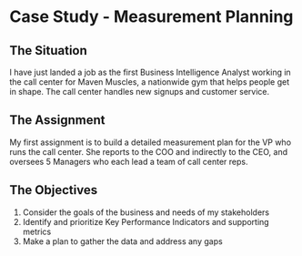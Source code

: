 # Case Study - Measurement Planning

## The Situation

I have just landed a job as the first Business Intelligence Analyst working in the call center for Maven Muscles, a nationwide gym that helps people get in shape. The call center handles new signups and customer service.

## The Assignment

My first assignment is to build a detailed measurement plan for the VP who runs the call center. She reports to the COO and indirectly to the CEO, and oversees 5 Managers who each lead a team of call center reps.

## The Objectives

1. Consider the goals of the business and needs of my stakeholders
2. Identify and prioritize Key Performance Indicators and supporting metrics
3. Make a plan to gather the data and address any gaps
